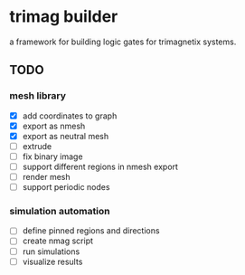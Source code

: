 # trimag builder

a framework for building logic gates for trimagnetix systems.

## TODO

### mesh library

- [x] add coordinates to graph
- [x] export as nmesh
- [x] export as neutral mesh
- [ ] extrude
- [ ] fix binary image
- [ ] support different regions in nmesh export
- [ ] render mesh
- [ ] support periodic nodes

### simulation automation

- [ ] define pinned regions and directions
- [ ] create nmag script
- [ ] run simulations
- [ ] visualize results
